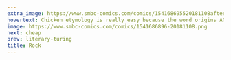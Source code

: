 ```yaml
---
extra_image: https://www.smbc-comics.com/comics/154168695520181108after.png
hovertext: Chicken etymology is really easy because the word origins AND the words you use to describe them are all 'bock bock bock'.
image: https://www.smbc-comics.com/comics/1541686896-20181108.png
next: cheap
prev: literary-turing
title: Rock
---
```

